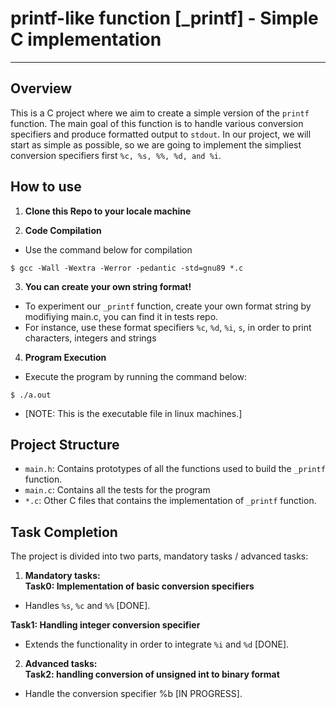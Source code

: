 # printf-like function [_printf] - Simple C implementation

----

## Overview

This is a C project where we aim to create a simple version of the `printf` function. The main goal of this function
is to handle various conversion specifiers and produce formatted output to `stdout`. In our project, we will start as simple as 
possible, so we are going to implement the simpliest conversion specifiers first `%c, %s, %%, %d, and %i`.

## How to use
1. **Clone this Repo to your locale machine**

2. **Code Compilation**
- Use the command below for compilation
```
$ gcc -Wall -Wextra -Werror -pedantic -std=gnu89 *.c
```

3. **You can create your own string format!**
- To experiment our `_printf` function, create your own format string by modifiying main.c, you can find it in tests repo.
- For instance, use these format specifiers `%c`, `%d`, `%i`, `s`, in order to print characters, integers and strings

4. **Program Execution**
- Execute the program by running the command below:
```
$ ./a.out
``` 
- [NOTE: This is the executable file in linux machines.]

## Project Structure
- `main.h`: Contains prototypes of all the functions used to build the `_printf` function.
- `main.c`: Contains all the tests for the program
- `*.c`: Other C files that contains the implementation of `_printf` function.

## Task Completion
The project is divided into two parts, mandatory tasks / advanced tasks:
1. **Mandatory tasks:** <br>
**Task0: Implementation of basic conversion specifiers**
- Handles `%s`, `%c` and `%%` [DONE].

**Task1: Handling integer conversion specifier**
- Extends the functionality in order to integrate `%i` and `%d` [DONE].

2. **Advanced tasks:** <br>
**Task2: handling conversion of unsigned int to binary format**
- Handle the conversion specifier %b [IN PROGRESS].
